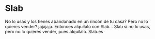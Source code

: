 # Slab
No lo usas y los tienes abandonado en un rincón de tu casa? Pero no lo quieres vender? jajajaja. Entonces alquílalo con Slab...  Slab si no lo usas, pero no lo quieres vender, pues alquílalo. Slab.es
